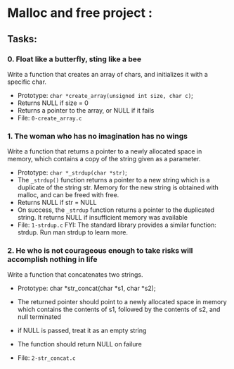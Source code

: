# Malloc and free project :

## Tasks:
### 0. Float like a butterfly, sting like a bee
Write a function that creates an array of chars, and initializes it with a specific char.

* Prototype: `char *create_array(unsigned int size, char c)`;
* Returns NULL if size = 0
* Returns a pointer to the array, or NULL if it fails
* File: `0-create_array.c`
  
### 1. The woman who has no imagination has no wings
Write a function that returns a pointer to a newly allocated space in memory, which contains a copy of the string given as a parameter.

* Prototype: `char *_strdup(char *str)`;
* The `_strdup()` function returns a pointer to a new string which is a duplicate of the string str. Memory for the new string is obtained with malloc, and can be freed with free.
* Returns NULL if str = NULL
* On success, the `_strdup` function returns a pointer to the duplicated string. It returns NULL if insufficient memory was available
* File: `1-strdup.c`
FYI: The standard library provides a similar function: strdup. Run man strdup to learn more.

### 2. He who is not courageous enough to take risks will accomplish nothing in life
Write a function that concatenates two strings.

* Prototype: char *str_concat(char *s1, char *s2);
* The returned pointer should point to a newly allocated space in memory which contains the contents of s1, followed by the contents of s2, and null terminated
* if NULL is passed, treat it as an empty string
* The function should return NULL on failure
* File: `2-str_concat.c`

  ### 
